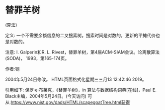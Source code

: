 # 替罪羊树


(算法)



定义:
一个不需要余额信息的二叉搜索树。搜索时间是对数的，更新的平摊代价也是对数的。



注意:
I. Galperin和R. L. Rivest，替罪羊树，第4届ACM-SIAM会议。论离散算法(SODA)， 1993，第165-174页。


作者:钢







2004年5月24日修改。
HTML页面格式化星期三三月13 12:42:46 2019。



引用如下:
保罗·e·布莱克，《替罪羊树》，in
算法与数据结构词典[在线]，Paul E. Black主编，2004年5月24日。(今天访问)
可从:https://www.nist.gov/dads/HTML/scapegoatTree.html获得